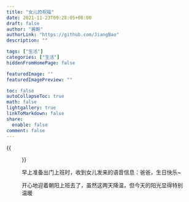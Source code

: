 ```yaml
---
title: "女儿的祝福"
date: 2021-11-23T09:28:05+08:00
draft: false
author: "酱鲍"
authorLink: "https://github.com/JiangBao"
description: ""

tags: ["生活"]
categories: ["生活"]
hiddenFromHomePage: false

featuredImage: ""
featuredImagePreview: ""

toc: false
autoCollapseToc: true
math: false
lightgallery: true
linkToMarkdown: false
share:
  enable: false
comment: false
---
```


<!--more-->
{{<figure src="https://jiangbao-1258001083.cos.ap-shanghai.myqcloud.com/wulinwaizhuan_birthday.jpeg">}}

早上准备出门上班时，收到女儿发来的语音信息：爸爸，生日快乐~

开心地迎着朝阳上班去了，虽然这两天降温，但今天的阳光显得特别温暖